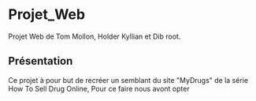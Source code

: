 # Projet_Web
Projet Web de Tom Mollon, Holder Kyllian et Dib root.

## Présentation 

Ce projet à pour but de recréer un semblant du site "MyDrugs" de la série How To Sell Drug Online, Pour ce faire nous avont opter 
